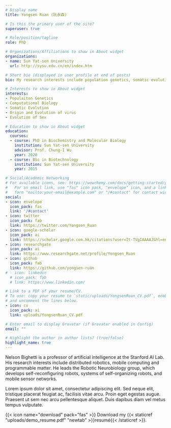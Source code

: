 ```yaml
---
# Display name
title: Yongsen Ruan (阮永森)

# Is this the primary user of the site?
superuser: true

# Role/position/tagline
role: PhD 

# Organizations/Affiliations to show in About widget
organizations:
- name: Sun Yat-sen University
  url: http://sysu.edu.cn/en/index.htm

# Short bio (displayed in user profile at end of posts)
bio: My research interests include population genetics, somatic evolution, origin and evolution of virus, evolution of sex.

# Interests to show in About widget
interests:
- Populaiton Genetics
- Computational Biology
- Somatic Evolution
- Origin and Evolution of virus
- Evolution of Sex

# Education to show in About widget
education:
  courses:
  - course: PhD in Biochemistry and Molecular Biology
    institution: Sun Yat-sen University
    advisor: Prof. Chung-I Wu
    year: 2020
  - course: BSc in Biotechnology
    institution: Sun Yat-sen University
    year: 2015

# Social/Academic Networking
# For available icons, see: https://wowchemy.com/docs/getting-started/page-builder/#icons
#   For an email link, use "fas" icon pack, "envelope" icon, and a link in the
#   form "mailto:your-email@example.com" or "/#contact" for contact widget.
social:
- icon: envelope
  icon_pack: fas
  link: '/#contact'
- icon: twitter
  icon_pack: fab
  link: https://twitter.com/Yongsen_Ruan
- icon: google-scholar
  icon_pack: ai
  link: https://scholar.google.com.hk/citations?user=It-TVgIAAAAJ&hl=en
- icon: researchgate
  icon_pack: ai
  link: https://www.researchgate.net/profile/Yongsen_Ruan
- icon: github
  icon_pack: fab
  link: https://github.com/yongsen-ruan
# - icon: linkedin
  # icon_pack: fab
  # link: https://www.linkedin.com/

# Link to a PDF of your resume/CV.
# To use: copy your resume to `static/uploads/YongsenRuan_CV.pdf`, enable `ai` icons in `params.toml`, 
# and uncomment the lines below.
- icon: cv
  icon_pack: ai
  link: uploads/YongsenRuan_CV.pdf

# Enter email to display Gravatar (if Gravatar enabled in Config)
email: ""

# Highlight the author in author lists? (true/false)
highlight_name: true
---
```


Nelson Bighetti is a professor of artificial intelligence at the Stanford AI Lab. His research interests include distributed robotics, mobile computing and programmable matter. He leads the Robotic Neurobiology group, which develops self-reconfiguring robots, systems of self-organizing robots, and mobile sensor networks.

Lorem ipsum dolor sit amet, consectetur adipiscing elit. Sed neque elit, tristique placerat feugiat ac, facilisis vitae arcu. Proin eget egestas augue. Praesent ut sem nec arcu pellentesque aliquet. Duis dapibus diam vel metus tempus vulputate.

{{< icon name="download" pack="fas" >}} Download my {{< staticref "uploads/demo_resume.pdf" "newtab" >}}resumé{{< /staticref >}}.
